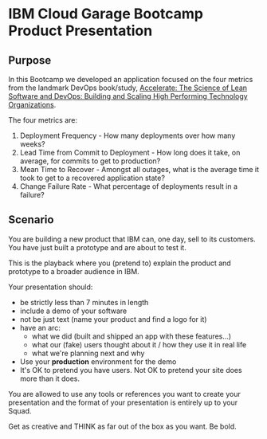 # IBM Cloud Garage Bootcamp Product Presentation

## Purpose

In this Bootcamp we developed an application focused on the four metrics from the landmark DevOps book/study, [Accelerate: The Science of Lean Software and DevOps: Building and Scaling High Performing Technology Organizations](https://itrevolution.com/book/accelerate/).

The four metrics are:

1. Deployment Frequency - How many deployments over how many weeks?
1. Lead Time from Commit to Deployment - How long does it take, on average, for commits to get to production?
1. Mean Time to Recover - Amongst all outages, what is the average time it took to get to a recovered application state?
1. Change Failure Rate - What percentage of deployments result in a failure?

## Scenario

You are building a new product that IBM can, one day, sell to its customers. You have just built a prototype and are about to test it.

This is the playback where you (pretend to) explain the product and prototype to a broader audience in IBM.

Your presentation should:

- be strictly less than 7 minutes in length
- include a demo of your software
- not be just text (name your product and find a logo for it)
- have an arc:
  - what we did (built and shipped an app with these features...)
  - what our (fake) users thought about it / how they use it in real life
  - what we're planning next and why
- Use your **production** environment for the demo
- It's OK to pretend you have users. Not OK to pretend your site does more than it does.

You are allowed to use any tools or references you want to create your presentation and the format of your presentation is entirely up to your Squad.

Get as creative and THINK as far out of the box as you want. Be bold.
